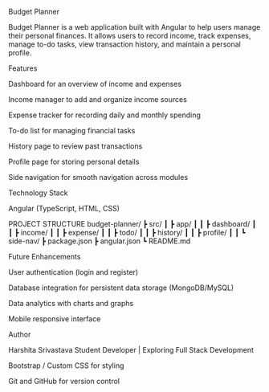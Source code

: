 Budget Planner

Budget Planner is a web application built with Angular to help users manage their personal finances.
It allows users to record income, track expenses, manage to-do tasks, view transaction history, and maintain a personal profile.

Features

Dashboard for an overview of income and expenses

Income manager to add and organize income sources

Expense tracker for recording daily and monthly spending

To-do list for managing financial tasks

History page to review past transactions

Profile page for storing personal details

Side navigation for smooth navigation across modules

Technology Stack

Angular (TypeScript, HTML, CSS)

PROJECT STRUCTURE
budget-planner/
 ┣ src/
 ┃ ┣ app/
 ┃ ┃ ┣ dashboard/
 ┃ ┃ ┣ income/
 ┃ ┃ ┣ expense/
 ┃ ┃ ┣ todo/
 ┃ ┃ ┣ history/
 ┃ ┃ ┣ profile/
 ┃ ┃ ┗ side-nav/
 ┣ package.json
 ┣ angular.json
 ┗ README.md

Future Enhancements

User authentication (login and register)

Database integration for persistent data storage (MongoDB/MySQL)

Data analytics with charts and graphs

Mobile responsive interface

Author

Harshita Srivastava
Student Developer | Exploring Full Stack Development

Bootstrap / Custom CSS for styling

Git and GitHub for version control

